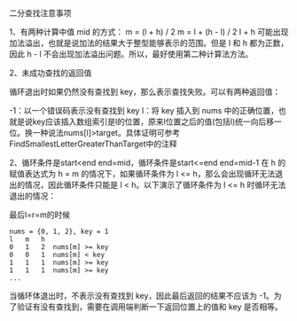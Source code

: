 二分查找注意事项

1、有两种计算中值 mid 的方式：
m = (l + h) / 2
m = l + (h - l) / 2
l + h 可能出现加法溢出，也就是说加法的结果大于整型能够表示的范围。但是 l 和 h 都为正数，因此 h - l 不会出现加法溢出问题。所以，最好使用第二种计算法方法。

2、未成功查找的返回值

循环退出时如果仍然没有查找到 key，那么表示查找失败。可以有两种返回值：

-1：以一个错误码表示没有查找到 key
l：将 key 插入到 nums 中的正确位置，也就是说key应该插入数组索引是l的位置，原来l位置之后的值(包括l)统一向后移一位。换一种说法nums[l]>target。具体证明可参考FindSmallestLetterGreaterThanTarget中的注释

2、循环条件是start<end end=mid，循环条件是start<=end end=mid-1
在 h 的赋值表达式为 h = m 的情况下，如果循环条件为 l <= h，那么会出现循环无法退出的情况，因此循环条件只能是 l < h。以下演示了循环条件为 l <= h 时循环无法退出的情况：

最后l=r=m的时候
```
nums = {0, 1, 2}, key = 1 
l   m   h
0   1   2  nums[m] >= key
0   0   1  nums[m] < key
1   1   1  nums[m] >= key
1   1   1  nums[m] >= key
...
```

当循环体退出时，不表示没有查找到 key，因此最后返回的结果不应该为 -1。为了验证有没有查找到，需要在调用端判断一下返回位置上的值和 key 是否相等。